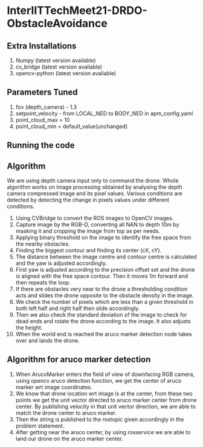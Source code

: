 # InterIITTechMeet21-DRDO-ObstacleAvoidance

## Extra Installations
1. Numpy (latest version available)    
2. cv_bridge (latest version available)
3. opencv-python (latest version available)

## Parameters Tuned
1. fov (depth_camera) - 1.3
2. setpoint_velocity - from LOCAL_NED to BODY_NED in apm_config.yaml
3. point_cloud_max = 10
4. point_cloud_min = default_value(unchanged)

## Running the code
<source rosnode.sh>

## Algorithm
We are using depth camera input only to command the drone. Whole algorithm works on image processing obtained by analysing the depth camera compressed image and its pixel values. Various conditions are detected by detecting the change in pixels values under different conditions.

1. Using CVBridge to convert the ROS images to OpenCV images.
2. Capture image by the RGB-D, converting all NAN to depth 10m by masking it and cropping the image from top as per needs.
3. Applying binary threshold on the image to identify the free space from the nearby obstacles.
4. Finding the biggest contour and finding its center (cX, cY).
5. The distance between the image centre and contour centre is calculated and the yaw is adjusted accordingly.
6. First yaw is adjusted according to the precision offset set and the drone is aligned with the free space contour. Then it moves 1m forward and then repeats the loop.
7. If there are obstacles very near to the drone a thresholding condition acts and slides the drone opposite to the obstacle density in the image.
8. We check the number of pixels which are less than a given threshold in both left half and right half then slide accordingly.
9. Then we also check the standard deviation of the image to check for dead ends and rotate the drone according to the image. It also adjusts the height.
10. When the world end is reached the aruco marker detection node takes over and lands the drone.

## Algorithm for aruco marker detection
1. When ArucoMarker enters the field of view of downfacing RGB camera, using opencv aruco detection function, we get the center of aruco marker wrt image coordinates.
2. We know that drone location wrt image is at the center, from these two points we get the unit vector directed to aruco marker center from drone center. By publishing velocity in that unit vector direction, we are able to match the drone center to aruco marker.
3. Then the string is published to the rostopic given accordingly in the problem statement.
4. After getting near the aruco center, by using rosservice we are able to land our drone on the aruco marker center.
